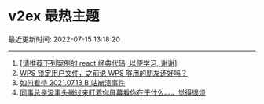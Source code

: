# v2ex 最热主题

最近更新时间: 2022-07-15 13:18:20

--- 
1. [[请推荐下列案例的 react 经典代码, 以便学习, 谢谢]](https://www.v2ex.com/t/866290) 
2. [WPS 锁定用户文件，之前说 WPS 够用的朋友还好吗？](https://www.v2ex.com/t/866291) 
3. [如何看待 2021.07.13 B 站崩溃事件](https://www.v2ex.com/t/866300) 
4. [同事总是没事头撇过来盯着你屏幕看你在干什么。。。觉得很烦](https://www.v2ex.com/t/866313) 
